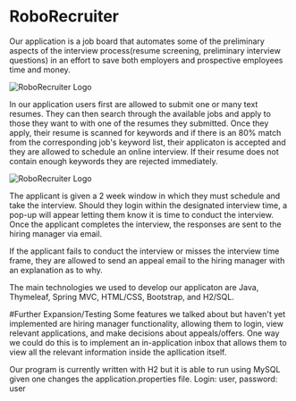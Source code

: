 # RoboRecruiter

Our application is a job board that automates some of the preliminary aspects of the interview process(resume screening, preliminary 
interview questions) in an effort to save both employers and prospective employees time and money.

![RoboRecruiter Logo](src/main/resources/static/images/Screenshot(1).png)

In our application users first are allowed to submit one or many text resumes. They can then search through the available jobs and apply to those they want to with one of the resumes they submitted. Once they apply, their resume is scanned for keywords and if there is an 80% match from the corresponding job's keyword list, their applicaton is accepted and they are allowed to schedule an online interview. If their resume does not contain enough keywords they are rejected immediately.

![RoboRecruiter Logo](src/main/resources/static/images/Screenshot(2).png)

The applicant is given a 2 week window in which they must schedule and take the interview. Should they login within the designated interview time, a pop-up will appear letting them know it is time to conduct the interview. Once the applicant completes the interview, the responses are sent to the hiring manager via email.

If the applicant fails to conduct the interview or misses the interview time frame, they are allowed to send an appeal email to the hiring manager with an explanation as to why.

The main technologies we used to develop our applicaton are Java, Thymeleaf, Spring MVC, HTML/CSS, Bootstrap, and H2/SQL.

#Further Expansion/Testing
Some features we talked about but haven't yet implemented are hiring manager functionality, allowing them to login, view relevant applications, and make decisions about appeals/offers. One way we could do this is to implement an in-application inbox that allows them to view all the relevant information inside the apllication itself.

Our program is currently written with H2 but it is able to run using MySQL given one changes the application.properties file.
Login: user, password: user

